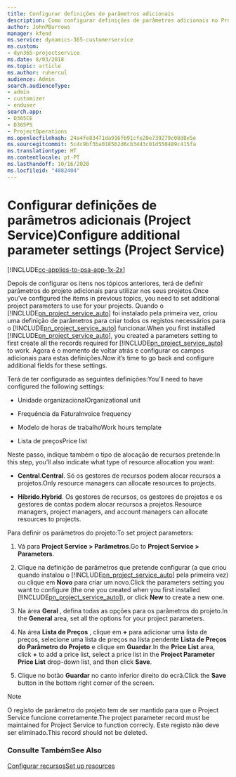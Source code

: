 ```yaml
---
title: Configurar definições de parâmetros adicionais
description: Como configurar definições de parâmetros adicionais no Project Service
author: JohnPBurrows
manager: kfend
ms.service: dynamics-365-customerservice
ms.custom:
- dyn365-projectservice
ms.date: 8/03/2018
ms.topic: article
ms.author: ruhercul
audience: Admin
search.audienceType:
- admin
- customizer
- enduser
search.app:
- D365CE
- D365PS
- ProjectOperations
ms.openlocfilehash: 24a4fe83471da916fb91cfe20e739279c08d8e5e
ms.sourcegitcommit: 5c4c9bf3ba018562d6cb3443c01d550489c415fa
ms.translationtype: HT
ms.contentlocale: pt-PT
ms.lasthandoff: 10/16/2020
ms.locfileid: "4082404"
---
```

# <a name="configure-additional-parameter-settings-project-service"></a><span data-ttu-id="3804a-103">Configurar definições de parâmetros adicionais (Project Service)</span><span class="sxs-lookup"><span data-stu-id="3804a-103">Configure additional parameter settings (Project Service)</span></span>

[!INCLUDE[cc-applies-to-psa-app-1x-2x](../includes/cc-applies-to-psa-app-1x-2x.md)]

<span data-ttu-id="3804a-104">Depois de configurar os itens nos tópicos anteriores, terá de definir parâmetros do projeto adicionais para utilizar nos seus projetos.</span><span class="sxs-lookup"><span data-stu-id="3804a-104">Once you’ve configured the items in previous topics, you need to set additional project parameters to use for your projects.</span></span> <span data-ttu-id="3804a-105">Quando o [!INCLUDE[pn_project_service_auto](../includes/pn-project-service-auto.md)] foi instalado pela primeira vez, criou uma definição de parâmetros para criar todos os registos necessários para o [!INCLUDE[pn_project_service_auto](../includes/pn-project-service-auto.md)] funcionar.</span><span class="sxs-lookup"><span data-stu-id="3804a-105">When you first installed [!INCLUDE[pn_project_service_auto](../includes/pn-project-service-auto.md)], you created a parameters setting to first create all the records required for [!INCLUDE[pn_project_service_auto](../includes/pn-project-service-auto.md)] to work.</span></span> <span data-ttu-id="3804a-106">Agora é o momento de voltar atrás e configurar os campos adicionais para estas definições.</span><span class="sxs-lookup"><span data-stu-id="3804a-106">Now it’s time to go back and configure additional fields for these settings.</span></span>  
  
 <span data-ttu-id="3804a-107">Terá de ter configurado as seguintes definições:</span><span class="sxs-lookup"><span data-stu-id="3804a-107">You’ll need to have configured the following settings:</span></span>  
  
-   <span data-ttu-id="3804a-108">Unidade organizacional</span><span class="sxs-lookup"><span data-stu-id="3804a-108">Organizational unit</span></span>  
  
-   <span data-ttu-id="3804a-109">Frequência da Fatura</span><span class="sxs-lookup"><span data-stu-id="3804a-109">Invoice frequency</span></span>  
  
-   <span data-ttu-id="3804a-110">Modelo de horas de trabalho</span><span class="sxs-lookup"><span data-stu-id="3804a-110">Work hours template</span></span>  
  
-   <span data-ttu-id="3804a-111">Lista de preços</span><span class="sxs-lookup"><span data-stu-id="3804a-111">Price list</span></span>  
 
<span data-ttu-id="3804a-112">Neste passo, indique também o tipo de alocação de recursos pretende:</span><span class="sxs-lookup"><span data-stu-id="3804a-112">In this step, you’ll also indicate what type of resource allocation you want:</span></span>  
  
- <span data-ttu-id="3804a-113">**Central**.</span><span class="sxs-lookup"><span data-stu-id="3804a-113">**Central**.</span></span> <span data-ttu-id="3804a-114">Só os gestores de recursos podem alocar recursos a projetos.</span><span class="sxs-lookup"><span data-stu-id="3804a-114">Only resource managers can allocate resources to projects.</span></span>  
  
- <span data-ttu-id="3804a-115">**Híbrido**.</span><span class="sxs-lookup"><span data-stu-id="3804a-115">**Hybrid**.</span></span> <span data-ttu-id="3804a-116">Os gestores de recursos, os gestores de projetos e os gestores de contas podem alocar recursos a projetos.</span><span class="sxs-lookup"><span data-stu-id="3804a-116">Resource managers, project managers, and account managers can allocate resources to projects.</span></span>  
  
 
<span data-ttu-id="3804a-117">Para definir os parâmetros do projeto:</span><span class="sxs-lookup"><span data-stu-id="3804a-117">To set project parameters:</span></span>  
  
1. <span data-ttu-id="3804a-118">Vá para **Project Service > Parâmetros**.</span><span class="sxs-lookup"><span data-stu-id="3804a-118">Go to **Project Service > Parameters**.</span></span>  
  
2. <span data-ttu-id="3804a-119">Clique na definição de parâmetros que pretende configurar (a que criou quando instalou o [!INCLUDE[pn_project_service_auto](../includes/pn-project-service-auto.md)] pela primeira vez) ou clique em **Novo** para criar um novo.</span><span class="sxs-lookup"><span data-stu-id="3804a-119">Click the parameters setting you want to configure (the one you created when you first installed [!INCLUDE[pn_project_service_auto](../includes/pn-project-service-auto.md)]), or click **New** to create a new one.</span></span>  
  
3. <span data-ttu-id="3804a-120">Na área **Geral** , defina todas as opções para os parâmetros do projeto.</span><span class="sxs-lookup"><span data-stu-id="3804a-120">In the **General** area, set all the options for your project parameters.</span></span>  
  
4. <span data-ttu-id="3804a-121">Na área **Lista de Preços** , clique em **+** para adicionar uma lista de preços, selecione uma lista de preços na lista pendente **Lista de Preços do Parâmetro do Projeto** e clique em **Guardar**.</span><span class="sxs-lookup"><span data-stu-id="3804a-121">In the **Price List** area, click **+** to add a price list, select a price list in the **Project Parameter Price List** drop-down list, and then click **Save**.</span></span>  
  
5. <span data-ttu-id="3804a-122">Clique no botão **Guardar** no canto inferior direito do ecrã.</span><span class="sxs-lookup"><span data-stu-id="3804a-122">Click the **Save** button in the bottom right corner of the screen.</span></span>  

> [!NOTE]
> <span data-ttu-id="3804a-123">O registo de parâmetro do projeto tem de ser mantido para que o Project Service funcione corretamente.</span><span class="sxs-lookup"><span data-stu-id="3804a-123">The project parameter record must be maintained for Project Service to function correcly.</span></span> <span data-ttu-id="3804a-124">Este registo não deve ser eliminado.</span><span class="sxs-lookup"><span data-stu-id="3804a-124">This record should not be deleted.</span></span>

### <a name="see-also"></a><span data-ttu-id="3804a-125">Consulte Também</span><span class="sxs-lookup"><span data-stu-id="3804a-125">See Also</span></span>  
 [<span data-ttu-id="3804a-126">Configurar recursos</span><span class="sxs-lookup"><span data-stu-id="3804a-126">Set up resources</span></span>](../psa/set-up-resources.md)
